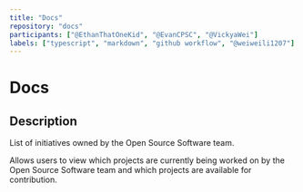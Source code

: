 ```yaml
---
title: "Docs"
repository: "docs"
participants: ["@EthanThatOneKid", "@EvanCPSC", "@VickyaWei"]
labels: ["typescript", "markdown", "github workflow", "@weiweili1207"]
---
```


# Docs

## Description

List of initiatives owned by the Open Source Software team.

Allows users to view which projects are currently being worked on by the Open Source Software team and which projects are available for contribution.
